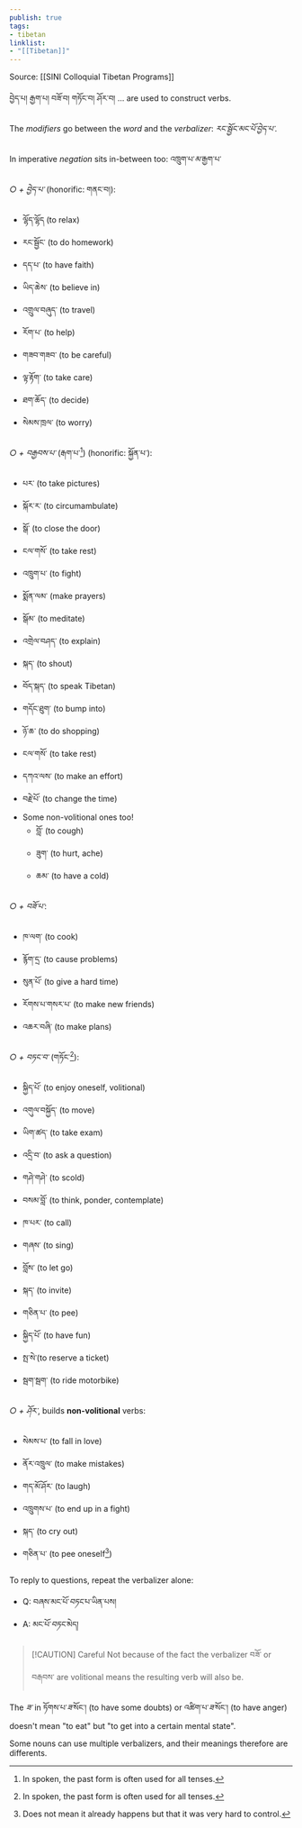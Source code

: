 ```yaml
---
publish: true
tags:
- tibetan
linklist:
- "[[Tibetan]]"
---
```


Source: [[SINI Colloquial Tibetan Programs]]

བྱེད་པ། རྒྱག་པ། བཟོ་བ། གཏོང་བ། ཤོར་བ། ... are used to construct verbs.

The <i class="g">modifiers</i> go between the <i class="p">word</i> and the <i class="b">verbalizer</i>: <i class="p">རང་སྦྱོང་</i><i class="g">མང་པོ་</i><i class="b">བྱེད་པ་</i>.

In imperative <i class="r">negation</i> sits in-between too: འཁྲུག་པ་<i class="r">མ་</i>རྒྱག་པ་

<i class="b">○ + བྱེད་པ་</i> (honorific: གནང་བ།):
- ལྷོད་ལྷོད (to relax)
- རང་སྦྱོང་ (to do homework)
- དད་པ་ (to have faith)
- ཡིད་ཆེས་ (to believe in)
- འགྲུལ་བཞུད་ (to travel)
- རོག་པ་ (to help)
- གཟབ་གཟབ་ (to be careful)
- ལྟ་རྟོག་ (to take care)
- ཐག་ཆོད་ (to decide)
- སེམས་ཁྲལ་ (to worry)

<i class="b">○ + བརྒྱབས་པ་</i> (རྒག་པ་[^1]) (honorific: སྐྱོན་པ་): 
- པར་ (to take pictures)
- སྐོར་ར་ (to circumambulate)
- སྒོ་ (to close the door)
- ངལ་གསོ་ (to take rest)
- འཁྲུག་པ་ (to fight)
- སྨོན་ལམ་ (make prayers)
- སྒོམ་ (to meditate)
- འགྲེལ་བཤད་ (to explain)
- སྐད་ (to shout)
- བོད་སྐད་ (to speak Tibetan)
- གདོང་ཐུག་ (to bump into)
- ཉོ་ཆ་ (to do shopping)
- ངལ་གསོ་ (to take rest)
- དཀའ་ལས་ (to make an effort)
- བརྗེ་པོ་ (to change the time)
- Some non-volitional ones too!
	- བློ་ (to cough)
	- ཟུག་ (to hurt, ache)
	- ཆམ་ (to have a cold)

<i class="b">○ + བཟོ་པ་</i>:
- ཁ་ལག་ (to cook)
- རྙོག་དྲ་ (to cause problems)
- སུན་པོ་ (to give a hard time)
- རོགས་པ་གསར་པ་ (to make new friends)
- འཆར་བཞི་ (to make plans)

<i class="b">○ + བཏང་བ་</i> (གཏོང་[^1]):
- སྐྱིད་པོ་ (to enjoy oneself, volitional)
- འགུལ་བསྐྱོད་ (to move)
- ཡིག་ཚད་ (to take exam)
- འདྲི་བ་ (to ask a question)
- གཤེ་གཤེ་ (to scold)
- བསམ་བློ་ (to think, ponder, contemplate)
- ཁ་པར་ (to call)
- གཞས་ (to sing)
- བློས་ (to let go)
- སྐད་ (to invite)
- གཅིན་པ་ (to pee)
- སྐྱིད་པོ་ (to have fun)
- སྤ་སེ་(to reserve a ticket)
- སྦག་སྦག་ (to ride motorbike)

<i class="b">○ + ཤོར་</i>, builds **non-volitional** verbs:
- སེམས་པ་ (to fall in love)
- ནོར་འཁྲུལ་ (to make mistakes)
- གད་མོ་ཤོར་ (to laugh)
- འཁྲུགས་པ་ (to end up in a fight)
- སྐད་ (to cry out)
- གཅིན་པ་ (to pee oneself[^2])

To reply to questions, repeat the verbalizer alone:
- Q: བཞས་མང་པོ་<i class="b">བཏང་</i>པ་ཡིན་པས།
- A: མང་པོ་<i class="b">བཏང་</i>མེད།

> [!CAUTION] Careful
> Not because of the fact the verbalizer བཟོ་ or བརྒབས་ are volitional means the resulting verb will also be.

The <i class="b">ཟ་</i> in ཏོགས་པ་<i class="b">ཟ་</i>སོང་། (to have some doubts) or འཚིག་པ་<i class="b">ཟ་</i>སོང་། (to have anger) doesn't mean "to eat" but "to get into a certain mental state".

Some nouns can use multiple verbalizers, and their meanings therefore are differents.

[^1]: In spoken, the past form is often used for all tenses.
[^2]: Does not mean it already happens but that it was very hard to control.